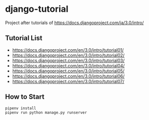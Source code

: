 # django-tutorial

Project after tutorials of https://docs.djangoproject.com/ja/3.0/intro/

## Tutorial List

- https://docs.djangoproject.com/en/3.0/intro/tutorial01/
- https://docs.djangoproject.com/en/3.0/intro/tutorial02/
- https://docs.djangoproject.com/en/3.0/intro/tutorial03/
- https://docs.djangoproject.com/en/3.0/intro/tutorial04/
- https://docs.djangoproject.com/en/3.0/intro/tutorial05/
- https://docs.djangoproject.com/en/3.0/intro/tutorial06/
- https://docs.djangoproject.com/en/3.0/intro/tutorial07/

## How to Start

```
pipenv install
pipenv run python manage.py runserver
```

